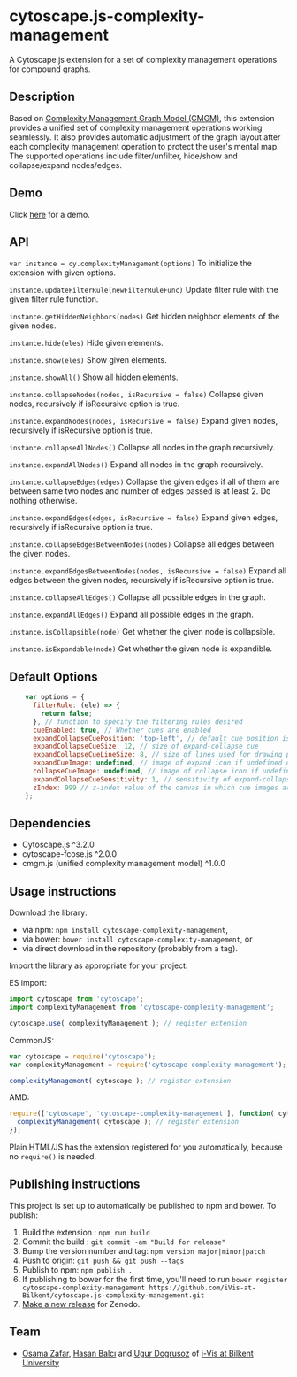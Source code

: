 # cytoscape.js-complexity-management

A Cytoscape.js extension for a set of complexity management operations for compound graphs.

## Description

Based on [Complexity Management Graph Model (CMGM)](https://github.com/iVis-at-Bilkent/cmgm), this extension provides a unified set of complexity management operations working seamlessly. It also provides automatic adjustment of the graph layout after each complexity management operation to protect the user's mental map. The supported operations include filter/unfilter, hide/show and collapse/expand nodes/edges.  

## Demo

Click [here](https://ivis-at-bilkent.github.io/cytoscape.js-complexity-management/demo/demo.html) for a demo.

## API
`var instance = cy.complexityManagement(options)`
To initialize the extension with given options.

`instance.updateFilterRule(newFilterRuleFunc)`
Update filter rule with the given filter rule function.

`instance.getHiddenNeighbors(nodes)`
Get hidden neighbor elements of the given nodes.

`instance.hide(eles)`
Hide given elements.

`instance.show(eles)`
Show given elements.

`instance.showAll()`
Show all hidden elements.

`instance.collapseNodes(nodes, isRecursive = false)`
Collapse given nodes, recursively if isRecursive option is true.

`instance.expandNodes(nodes, isRecursive = false)`
Expand given nodes, recursively if isRecursive option is true.

`instance.collapseAllNodes()`
Collapse all nodes in the graph recursively.

`instance.expandAllNodes()`
Expand all nodes in the graph recursively.

`instance.collapseEdges(edges)`
Collapse the given edges if all of them are between same two nodes and number of edges passed is at least 2. Do nothing otherwise.

`instance.expandEdges(edges, isRecursive = false)`
Expand given edges, recursively if isRecursive option is true.

`instance.collapseEdgesBetweenNodes(nodes)`
Collapse all edges between the given nodes.

`instance.expandEdgesBetweenNodes(nodes, isRecursive = false)`
Expand all edges between the given nodes, recursively if isRecursive option is true.

`instance.collapseAllEdges()`
Collapse all possible edges in the graph.

`instance.expandAllEdges()`
Expand all possible edges in the graph.

`instance.isCollapsible(node)`
Get whether the given node is collapsible.

`instance.isExpandable(node)`
Get whether the given node is expandible.

## Default Options
```javascript
    var options = {
      filterRule: (ele) => {
        return false;
      }, // function to specify the filtering rules desired
      cueEnabled: true, // Whether cues are enabled
      expandCollapseCuePosition: 'top-left', // default cue position is top left you can specify a function per node too
      expandCollapseCueSize: 12, // size of expand-collapse cue
      expandCollapseCueLineSize: 8, // size of lines used for drawing plus-minus icons
      expandCueImage: undefined, // image of expand icon if undefined draw regular expand cue
      collapseCueImage: undefined, // image of collapse icon if undefined draw regular collapse cue
      expandCollapseCueSensitivity: 1, // sensitivity of expand-collapse cues
      zIndex: 999 // z-index value of the canvas in which cue images are drawn
    };
```

## Dependencies
 * Cytoscape.js ^3.2.0
 * cytoscape-fcose.js ^2.0.0
 * cmgm.js (unified complexity management model) ^1.0.0
   
## Usage instructions

Download the library:
 * via npm: `npm install cytoscape-complexity-management`,
 * via bower: `bower install cytoscape-complexity-management`, or
 * via direct download in the repository (probably from a tag).

Import the library as appropriate for your project:

ES import:

```js
import cytoscape from 'cytoscape';
import complexityManagement from 'cytoscape-complexity-management';

cytoscape.use( complexityManagement ); // register extension
```

CommonJS:
```js
var cytoscape = require('cytoscape');
var complexityManagement = require('cytoscape-complexity-management');

complexityManagement( cytoscape ); // register extension
```

AMD:
```js
require(['cytoscape', 'cytoscape-complexity-management'], function( cytoscape, complexityManagement ){
  complexityManagement( cytoscape ); // register extension
});
```

Plain HTML/JS has the extension registered for you automatically, because no `require()` is needed.

## Publishing instructions

This project is set up to automatically be published to npm and bower.  To publish:

1. Build the extension : `npm run build`
1. Commit the build : `git commit -am "Build for release"`
1. Bump the version number and tag: `npm version major|minor|patch`
1. Push to origin: `git push && git push --tags`
1. Publish to npm: `npm publish .`
1. If publishing to bower for the first time, you'll need to run `bower register cytoscape-complexity-management https://github.com/iVis-at-Bilkent/cytoscape.js-complexity-management.git`
1. [Make a new release](https://github.com/iVis-at-Bilkent/cytoscape.js-complexity-management/releases/new) for Zenodo.

## Team

  * [Osama Zafar](https://github.com/osamazafar980), [Hasan Balcı](https://github.com/hasanbalci) and [Ugur Dogrusoz](https://github.com/ugurdogrusoz) of [i-Vis at Bilkent University](http://www.cs.bilkent.edu.tr/~ivis)
